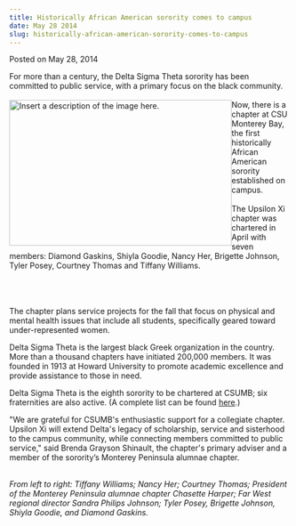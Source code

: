 ```yaml
---
title: Historically African American sorority comes to campus
date: May 28 2014
slug: historically-african-american-sorority-comes-to-campus
---
```


 



<span class="date">Posted on May 28, 2014    </span>
<p>For more than a century, the Delta Sigma Theta sorority has been
committed to public service, with a primary focus on the black
community.<br>
<br>
<img alt="Insert a description of the image here." src="https://news.csumb.edu/sites/default/files/65/attachments/news/images/delta-sigma-theta.jpg" style="float:left; width:400px; height:262px">Now, there is a
chapter at CSU Monterey Bay, the first historically African
American sorority established on campus.<br>
<br>
The Upsilon Xi chapter was chartered in April with seven members:
Diamond Gaskins, Shiyla Goodie, Nancy Her, Brigette Johnson, Tyler
Posey, Courtney Thomas and Tiffany Williams.</br></br></img></br></br></p>
<p>The chapter plans service projects for the fall that focus on
physical and mental health issues that include all students,
specifically geared toward under-represented women.</p>
<p>Delta Sigma Theta is the largest black Greek organization in the
country. More than a thousand chapters have initiated 200,000
members. It was founded in 1913 at Howard University to promote
academic excellence and provide assistance to those in need.</p>
<p>Delta Sigma Theta is the eighth sorority to be chartered at
CSUMB; six fraternities are also active. (A complete list can be
found <a href="https://activities.csumb.edu/multicultural-greek-council-0" rel="nofollow">here</a>.)</p>
<p>&quot;We are grateful for CSUMB&apos;s enthusiastic support for a
collegiate chapter. Upsilon Xi will extend Delta&apos;s legacy of
scholarship, service and sisterhood to the campus community, while
connecting members committed to public service,&quot; said Brenda
Grayson Shinault, the chapter&apos;s primary adviser and a member of the
sorority&#x2019;s Monterey Peninsula alumnae chapter.</p>
<p class="small"><br>
<em>From left to right: Tiffany Williams; Nancy Her; Courtney
Thomas; President of the Monterey Peninsula alumnae chapter
Chasette Harper; Far West regional director Sandra Philips Johnson;
Tyler Posey, Brigette Johnson, Shiyla Goodie, and Diamond
Gaskins.</em></br></p>





```
